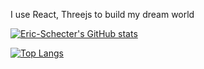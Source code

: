 I use React, Threejs to build my dream world  

[![Eric-Schecter's GitHub stats](https://github-readme-stats.vercel.app/api?username=Eric-Schecter)](https://github.com/Eric-Schecter/github-readme-stats)

[![Top Langs](https://github-readme-stats.vercel.app/api/top-langs/?username=Eric-Schecter)](https://github.com/Eric-Schecter/github-readme-stats)
